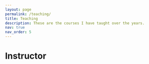 ```yaml
---
layout: page
permalink: /teaching/
title: Teaching
description: These are the courses I have taught over the years.
nav: true
nav_order: 5
---
```


# Instructor

